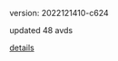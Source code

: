 version: 2022121410-c624

updated 48 avds

[details](https://github.com/0x74f917491bfa7ebfa379/ali_avd_db/blob/master/change_log/2022/12/14/10/c624.txt)